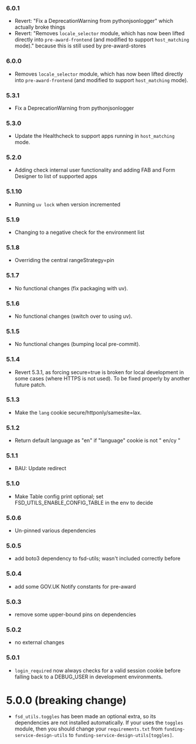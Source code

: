 ### 6.0.1

* Revert: "Fix a DeprecationWarning from pythonjsonlogger" which actually broke things
* Revert: "Removes `locale_selector` module, which has now been lifted directly into `pre-award-frontend` (and modified to support `host_matching` mode)." because this is still used by pre-award-stores

### 6.0.0

* Removes `locale_selector` module, which has now been lifted directly into `pre-award-frontend` (and modified to support `host_matching` mode).

### 5.3.1

* Fix a DeprecationWarning from pythonjsonlogger

### 5.3.0

* Update the Healthcheck to support apps running in `host_matching` mode.

### 5.2.0

* Adding check internal user functionality and adding FAB and Form Designer to list of supported apps

### 5.1.10

* Running `uv lock` when version incremented

### 5.1.9

* Changing to a negative check for the environment list

### 5.1.8

* Overriding the central rangeStrategy=pin

### 5.1.7

* No functional changes (fix packaging with uv).

### 5.1.6

* No functional changes (switch over to using uv).

### 5.1.5

* No functional changes (bumping local pre-commit).

### 5.1.4
* Revert 5.3.1, as forcing secure=true is broken for local development in some cases (where HTTPS is not used). To be fixed properly by another future patch.

### 5.1.3

* Make the `lang` cookie secure/httponly/samesite=lax.

### 5.1.2

- Return default language as "en" if "language" cookie is not " en/cy "

### 5.1.1

- BAU: Update redirect

### 5.1.0

- Make Table config print optional; set FSD_UTILS_ENABLE_CONFIG_TABLE in the
env to decide

### 5.0.6

- Un-pinned various dependencies

### 5.0.5

- add boto3 dependency to fsd-utils; wasn't included correctly before

### 5.0.4

- add some GOV.UK Notify constants for pre-award

### 5.0.3

- remove some upper-bound pins on dependencies

### 5.0.2

- no external changes

### 5.0.1

- `login_required` now always checks for a valid session cookie before falling back to a DEBUG_USER in development environments.

# 5.0.0 (breaking change)

- `fsd_utils.toggles` has been made an optional extra, so its dependencies are not installed automatically. If your
  uses the `toggles` module, then you should change your `requirements.txt` from `funding-service-design-utils` to
  `funding-service-design-utils[toggles]`.
